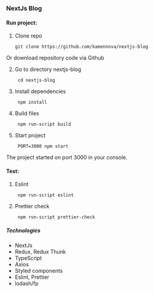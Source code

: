 ### NextJs Blog

#### Run project:

1. Clone repo

       git clone https://github.com/kamennova/nextjs-blog

Or download repository code via Github

2. Go to directory nextjs-blog

        cd nextjs-blog
        
3. Install dependencies

        npm install
        
4. Build files

        npm run-script build
        
5. Start project

        PORT=3000 npm start
        
The project started on port 3000 in your console.
        
#### Test:

1. Eslint

        npm run-script eslint
        
2. Prettier check

        npm run-script prettier-check

##### Technologies
* NextJs
* Redux, Redux Thunk
* TypeScript
* Axios
* Styled components
* Eslint, Prettier
* lodash/fp
